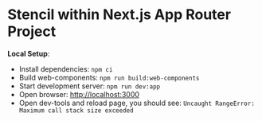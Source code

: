# Stencil within Next.js App Router Project

**Local Setup**:

- Install dependencies: `npm ci`
- Build web-components: `npm run build:web-components`
- Start development server: `npm run dev:app`
- Open browser: [http://localhost:3000](http://localhost:3000)
- Open dev-tools and reload page, you should see: `Uncaught RangeError: Maximum call stack size exceeded`


